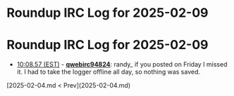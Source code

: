 # Roundup IRC Log for 2025-02-09 #
# Roundup IRC Log for 2025-02-09
* <a href="#10:08.57" id="10:08.57">10:08.57 (EST)</a> - __[qwebirc94824](https://github.com/qwebirc94824)__: randy_ if you posted on Friday I missed it. I had to take the logger offline all day, so nothing was saved.

<div class="inpage-footer">
[2025-02-04.md < Prev](2025-02-04.md)
</div>

